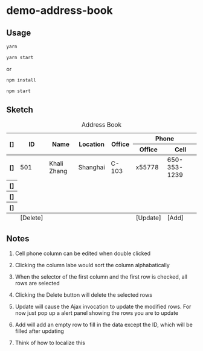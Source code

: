 # demo-address-book

## Usage

```bash
yarn

yarn start
```

or

```bash
npm install

npm start
```

## Sketch

<table>
  <caption>Address Book</caption>
  <thead>
    <tr>
      <th scope="col" rowspan="2">[]</th>
      <th scope="col" rowspan="2">ID</th>
      <th scope="col" rowspan="2">Name</th>
      <th scope="col" rowspan="2">Location</th>
      <th scope="col" rowspan="2">Office</th>
      <th scope="colgroup" colspan="2">Phone</th>
    </tr>
    <tr>
      <th scope="col">Office</th>
      <th scope="col">Cell</th>
    </tr>
  </thead>
  <tbody>
    <tr>
      <th scope="row">[]</th>
      <td>501</td>
      <td>Khali Zhang</td>
      <td>Shanghai</td>
      <td>C-103</td>
      <td>x55778</td>
      <td>650-353-1239</td>
    </tr>
    <tr>
      <th scope="row">[]</th>
      <td></td>
      <td></td>
      <td></td>
      <td></td>
      <td></td>
      <td></td>
    </tr>
    <tr>
      <th scope="row">[]</th>
      <td></td>
      <td></td>
      <td></td>
      <td></td>
      <td></td>
      <td></td>
    </tr>
    <tr>
      <th scope="row">[]</th>
      <td></td>
      <td></td>
      <td></td>
      <td></td>
      <td></td>
      <td></td>
    </tr>
  </tbody>
  <tfoot>
    <tr>
      <td></td>
      <td>[Delete]</td>
      <td></td>
      <td></td>
      <td></td>
      <td>[Update]</td>
      <td>[Add]</td>
    </tr>
  </tfoot>
</table>

## Notes

1.	Cell phone column can be edited when double clicked

2.	Clicking the column labe would sort the column alphabatically

3.	When the selector of the first column and the first row is checked, all rows are selected

4.	Clicking the Delete button will delete the selected rows

5.	Update will cause the Ajax invocation to update the modified rows.  For now just pop up a alert panel showing the rows you are to update

6.	Add will add an empty row to fill in the data except the ID, which will be filled after updating

7.	Think of how to localize this
